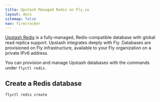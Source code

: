 ```yaml
---
title: Upstash Managed Redis on Fly.io
layout: docs
sitemap: false
nav: firecracker
---
```


[Upstash Redis](https://docs.upstash.com/redis) is a fully-managed, Redis-compatible database with global read replica support. Upstash integrates deeply with Fly. Databases are provisioned on Fly infrastructure, available to your Fly organization on a private IPv6 address.

You can provision and manage Upstash databases with the commands under `flyctl redis`.
## Create a Redis database

`flyctl redis create`


